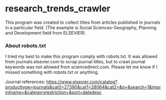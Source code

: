 # research_trends_crawler

This program was created to collect titles from articles published in journals in a particular field. (The example is Social Sciences-Geography, Planning and Development field from ELSEVIER).

### About robots.txt
I tried my best to make this program comply with robots.txt. It was allowed from journals.elsevier.com to scrap journal titles, but to crawl journal keywords was not allowed from sciencedirect.com. Please let me know if I missed something with robots.txt or anything.

Journal references: https://www.elsevier.com/catalog?producttype=journals&cat0=27390&cat1=28064&cat2=&q=&search=1&imprintname=&categoryrestriction=&sort=datedesc